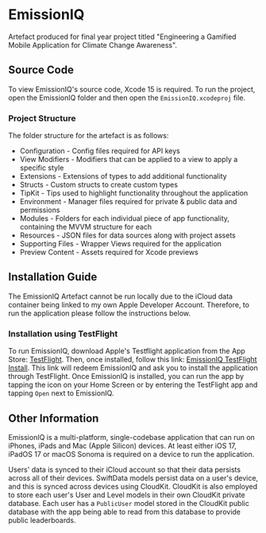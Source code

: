 
#  EmissionIQ

Artefact produced for final year project titled "Engineering a Gamified Mobile Application for Climate Change Awareness".

  ## Source Code
To view EmissionIQ's source code, Xcode 15 is required. To run the project, open the EmissionIQ folder and then open the `EmissionIQ.xcodeproj` file. 

### Project Structure

The folder structure for the artefact is as follows:

 - Configuration - Config files required for API keys
 - View Modifiers - Modifiers that can be applied to a view to apply a specific style
 - Extensions - Extensions of types to add additional functionality
 - Structs - Custom structs to create custom types
 - TipKit - Tips used to highlight functionality throughout the application
 - Environment - Manager files required for private & public data and permissions 
 - Modules - Folders for each individual piece of app functionality, containing the MVVM structure for each
 - Resources - JSON files for data sources along with project assets
 - Supporting Files - Wrapper Views required for the application
 - Preview Content - Assets required for Xcode previews

## Installation Guide

The EmissionIQ Artefact cannot be run locally due to the iCloud data container being linked to my own Apple Developer Account. Therefore, to run the application please follow the instructions below. 

### Installation using TestFlight

 To run EmissionIQ, download Apple's Testflight application from the App Store: [TestFlight](https://testflight.apple.com). Then, once installed, follow this link: [EmissionIQ TestFlight Install](https://testflight.apple.com/join/SCHGVdfU). This link will redeem EmissionIQ and ask you to install the application through TestFlight. Once EmissionIQ is installed, you can run the app by tapping the icon on your Home Screen or by entering the TestFlight app and tapping `Open` next to EmissionIQ. 
 
## Other Information
EmissionIQ is a multi-platform, single-codebase application that can run on iPhones, iPads and Mac (Apple Silicon) devices. At least either iOS 17, iPadOS 17 or macOS Sonoma is required on a device to run the application.

Users' data is synced to their iCloud account so that their data persists across all of their devices. SwiftData models persist data on a user's device, and this is synced across devices using CloudKit. CloudKit is also employed to store each user's User and Level models in their own CloudKit private database. Each user has a `PublicUser` model stored in the CloudKit public database with the app being able to read from this database to provide public leaderboards. 
